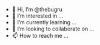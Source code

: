 - 👋 Hi, I’m @thebugru
- 👀 I’m interested in ...
- 🌱 I’m currently learning ...
- 💞️ I’m looking to collaborate on ...
- 📫 How to reach me ...

<!---
thebugru/thebugru is a ✨ special ✨ repository because its `README.md` (this file) appears on your GitHub profile.
You can click the Preview link to take a look at your changes.
--->
